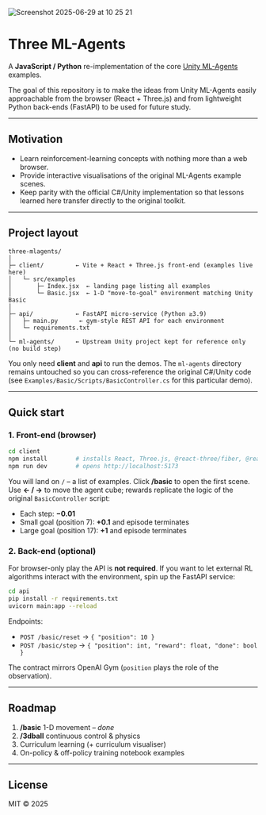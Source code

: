 
![Screenshot 2025-06-29 at 10 25 21](https://github.com/user-attachments/assets/501626cc-fec4-4a0d-8d6c-6f50ff320575)

# Three ML-Agents

A **JavaScript / Python** re-implementation of the core [Unity ML-Agents](https://github.com/Unity-Technologies/ml-agents) examples.

The goal of this repository is to make the ideas from Unity ML-Agents easily approachable from the browser (React + Three.js) and from lightweight Python back-ends (FastAPI) to be used for future study.

---

## Motivation

*   Learn reinforcement-learning concepts with nothing more than a web browser.
*   Provide interactive visualisations of the original ML-Agents example scenes.
*   Keep parity with the official C#/Unity implementation so that lessons learned here transfer directly to the original toolkit.

---

## Project layout

```
three-mlagents/
│
├─ client/         ← Vite + React + Three.js front-end (examples live here)
│   └─ src/examples
│       ├─ Index.jsx  ← landing page listing all examples
│       └─ Basic.jsx  ← 1-D "move-to-goal" environment matching Unity Basic
│
├─ api/            ← FastAPI micro-service (Python ≥3.9)
│   ├─ main.py      ← gym-style REST API for each environment
│   └─ requirements.txt
│
└─ ml-agents/      ← Upstream Unity project kept for reference only (no build step)
```

You only need **client** and **api** to run the demos. The `ml-agents` directory remains untouched so you can cross-reference the original C#/Unity code (see `Examples/Basic/Scripts/BasicController.cs` for this particular demo).

---

## Quick start

### 1. Front-end (browser)

```bash
cd client
npm install        # installs React, Three.js, @react-three/fiber, @react-three/drei …
npm run dev        # opens http://localhost:5173
```

You will land on `/` – a list of examples. Click **/basic** to open the first scene. Use **← / →** to move the agent cube; rewards replicate the logic of the original `BasicController` script:

* Each step: **−0.01**
* Small goal (position 7): **+0.1** and episode terminates
* Large goal (position 17): **+1** and episode terminates

### 2. Back-end (optional)

For browser-only play the API is **not required**. If you want to let external RL algorithms interact with the environment, spin up the FastAPI service:

```bash
cd api
pip install -r requirements.txt
uvicorn main:app --reload
```

Endpoints:

* `POST /basic/reset` → `{ "position": 10 }`
* `POST /basic/step`  → `{ "position": int, "reward": float, "done": bool }`

The contract mirrors OpenAI Gym (`position` plays the role of the observation).

---

## Roadmap

1. **/basic** 1-D movement – _done_
2. **/3dball** continuous control & physics
3. Curriculum learning (+ curriculum visualiser)
4. On-policy & off-policy training notebook examples

---

## License

MIT © 2025
